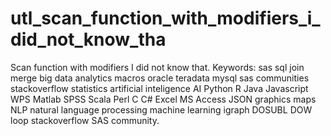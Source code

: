 # utl_scan_function_with_modifiers_i_did_not_know_tha
Scan function with modifiers I did not know that.  Keywords: sas sql join merge big data analytics macros oracle teradata mysql sas communities stackoverflow statistics artificial inteligence AI Python R Java Javascript WPS Matlab SPSS Scala Perl C C# Excel MS Access JSON graphics maps NLP natural language processing machine learning igraph DOSUBL DOW loop stackoverflow SAS community.
